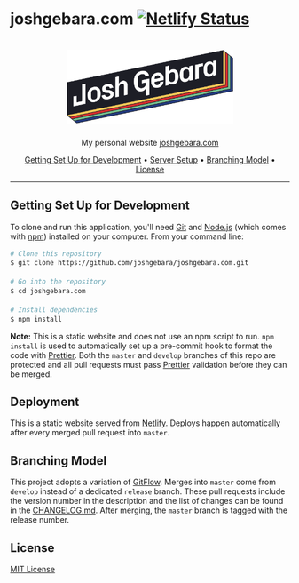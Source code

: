 # joshgebara.com [![Netlify Status](https://api.netlify.com/api/v1/badges/551428a6-c7bb-439c-8af1-e72aa8bdc5ca/deploy-status)](https://app.netlify.com/sites/joshgebara/deploys)

<h1 align="center">
  <img src="./source/img/logo.png" alt="Josh Gebara" width="300">
</h1>

<p align="center">My personal website <a href="https://joshgebara.com/">joshgebara.com</a></p>

<p align="center">
  <a href="#getting-set-up-for-development">Getting Set Up for Development</a> •
  <a href="#server-setup">Server Setup</a> •
  <a href="#branching-model">Branching Model</a> •
  <a href="#license">License</a>
</p>

---

## Getting Set Up for Development

To clone and run this application, you'll need [Git](https://git-scm.com) and [Node.js](https://nodejs.org/en/download/) (which comes with [npm](http://npmjs.com)) installed on your computer. From your command line:

```bash
# Clone this repository
$ git clone https://github.com/joshgebara/joshgebara.com.git

# Go into the repository
$ cd joshgebara.com

# Install dependencies
$ npm install
```

**Note:** This is a static website and does not use an npm script to run. `npm install` is used to automatically set up a pre-commit hook to format the code with [Prettier](https://prettier.io/). Both the `master` and `develop` branches of this repo are protected and all pull requests must pass [Prettier](https://prettier.io/) validation before they can be merged.

## Deployment

This is a static website served from [Netlify](https://www.netlify.com/). Deploys happen automatically after every merged pull request into `master`.

## Branching Model 

This project adopts a variation of [GitFlow](https://datasift.github.io/gitflow/IntroducingGitFlow.html). Merges into `master` come from `develop` instead of a dedicated `release` branch. These pull requests include the version number in the description and the list of changes can be found in the [CHANGELOG.md](CHANGELOG.md). After merging, the `master` branch is tagged with the release number.

## License

[MIT License](https://choosealicense.com/licenses/mit/)

